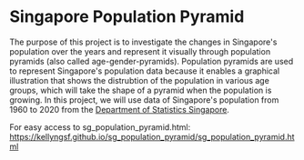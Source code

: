 # Singapore Population Pyramid

The purpose of this project is to investigate the changes in Singapore's population over the years and represent it visually through population pyramids (also called age-gender-pyramids). Population pyramids are used to represent Singapore's population data because it enables a graphical illustration that shows the distrubtion of the population in various age groups, which will take the shape of a pyramid when the population is growing. In this project, we will use data of Singapore's population from 1960 to 2020 from the [Department of Statistics Singapore](https://www.singstat.gov.sg/find-data/search-by-theme/population/population-and-population-structure/latest-data). 

For easy access to sg_population_pyramid.html: https://kellyngsf.github.io/sg_population_pyramid/sg_population_pyramid.html
